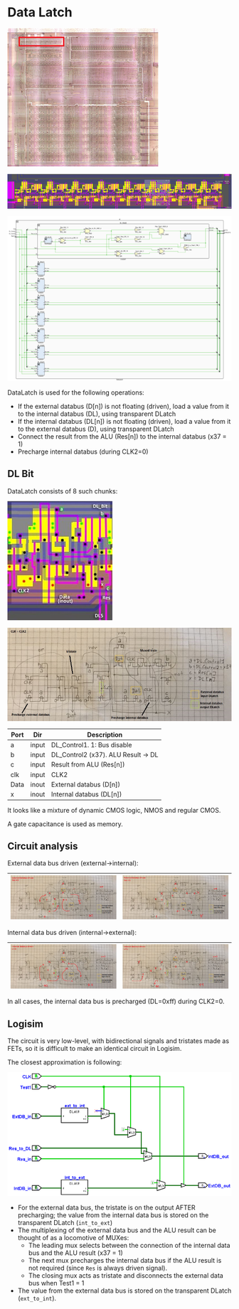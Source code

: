 # Data Latch

![locator_datalatch](/imgstore/locator_datalatch.png)

![datalatch](/imgstore/datalatch.jpg)

![DataLatch](/HDL/Design/DataLatch.png)

DataLatch is used for the following operations:
- If the external databus (D\[n\]) is not floating (driven), load a value from it to the internal databus (DL), using transparent DLatch
- If the internal databus (DL\[n\]) is not floating (driven), load a value from it to the external databus (D), using transparent DLatch
- Connect the result from the ALU (Res\[n\]) to the internal databus (x37 = 1)
- Precharge internal databus (during CLK2=0)

## DL Bit

DataLatch consists of 8 such chunks:

![module1](/imgstore/modules/module1.jpg)

![module1_tran](/imgstore/modules/module1_tran.jpg)

|Port|Dir|Description|
|---|---|---|
|a|input|DL_Control1. 1: Bus disable|
|b|input|DL_Control2 (x37). ALU Result -> DL|
|c|input|Result from ALU (Res\[n\])|
|clk|input|CLK2|
|Data|inout|External databus (D\[n\])|
|x|inout|Internal databus (DL\[n\])|

It looks like a mixture of dynamic CMOS logic, NMOS and regular CMOS.

A gate capacitance is used as memory.

## Circuit analysis

External data bus driven (external->internal):

|![datalatch_extbus_0](/imgstore/datalatch_extbus_0.png)|![datalatch_extbus_1](/imgstore/datalatch_extbus_1.png)|
|---|---|

Internal data bus driven (internal->external):

|![datalatch_intbus_0](/imgstore/datalatch_intbus_0.png)|![datalatch_intbus_1](/imgstore/datalatch_intbus_1.png)|
|---|---|

In all cases, the internal data bus is precharged (DL=0xff) during CLK2=0.

## Logisim

The circuit is very low-level, with bidirectional signals and tristates made as FETs, so it is difficult to make an identical circuit in Logisim.

The closest approximation is following:

![DataLatch](/logisim/DataLatch.png)

- For the external data bus, the tristate is on the output AFTER precharging; the value from the internal data bus is stored on the transparent DLatch (`int_to_ext`)
- The multiplexing of the external data bus and the ALU result can be thought of as a locomotive of MUXes:
 	- The leading mux selects between the connection of the internal data bus and the ALU result (x37 = 1)
 	- The next mux precharges the internal data bus if the ALU result is not required (since `Res` is always driven signal).
 	- The closing mux acts as tristate and disconnects the external data bus when Test1 = 1
- The value from the external data bus is stored on the transparent DLatch (`ext_to_int`).
